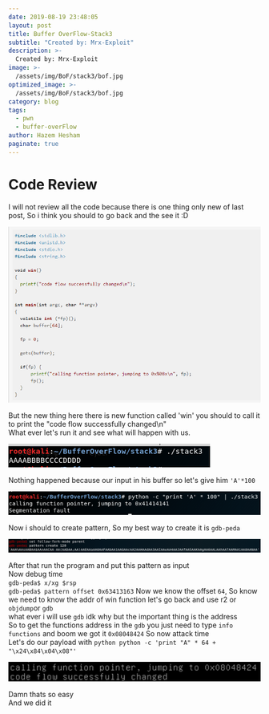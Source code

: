 ```yaml
---
date: 2019-08-19 23:48:05
layout: post
title: Buffer OverFlow-Stack3
subtitle: "Created by: Mrx-Exploit"
description: >-
  Created by: Mrx-Exploit
image: >-
  /assets/img/BoF/stack3/bof.jpg
optimized_image: >-
  /assets/img/BoF/stack3/bof.jpg
category: blog
tags:
  - pwn
  - buffer-overFlow
author: Hazem Hesham
paginate: true
---
```



# Code Review

I will not review all the code because there is one thing only new of last post, So i think you should to go back and the see it :D 

![image](/assets/img/BoF/stack3/sourceCode.png)

But the new thing here there is new function called 'win' you should to call it to print the "code flow successfully changed\n"  
What ever let's run it and see what will happen with us. 

![image](/assets/img/BoF/stack3/1.png)

Nothing happened because our input in his buffer so let's give him `'A'*100`

![image](/assets/img/BoF/stack3/3.png)

Now i should to create pattern, So my best way to create it is `gdb-peda`

![image](/assets/img/BoF/stack3/4.png)

After that run the program and put this pattern as input  
Now debug time  
`gdb-peda$ x/xg $rsp`  
`gdb-peda$ pattern offset 0x63413163` Now we know the offset `64`, So know we need to know the addr of win function let's go back and use r2 or `objdump`or `gdb`  
what ever i will use `gdb` idk why but the important thing is the address  
So to get the functions address in the `gdb` you just need to type `info functions` and boom we got it `0x08048424` So now attack time  
Let's do our payload with `python python -c 'print "A" * 64 + "\x24\x84\x04\x08"'`  

![image](/assets/img/BoF/stack3/done.png)

Damn thats so easy  
And we did it  